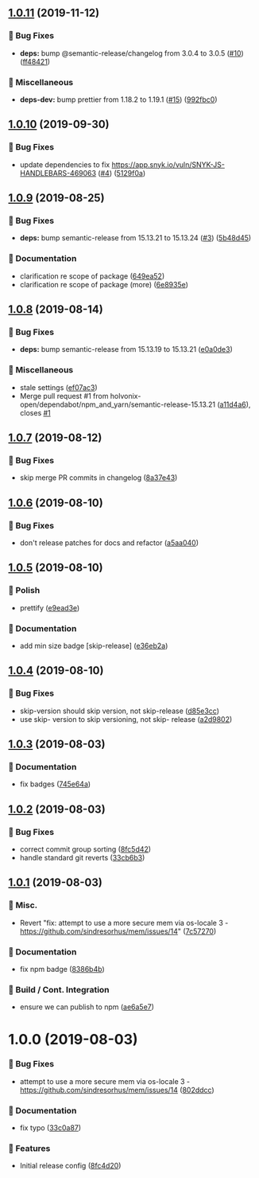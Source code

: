 ## [1.0.11](https://github.com/holvonix-open/release-config-js/compare/v1.0.10...v1.0.11) (2019-11-12)


### 🐛 Bug Fixes

* **deps:** bump @semantic-release/changelog from 3.0.4 to 3.0.5 ([#10](https://github.com/holvonix-open/release-config-js/issues/10)) ([ff48421](https://github.com/holvonix-open/release-config-js/commit/ff48421))


### 🧦 Miscellaneous

* **deps-dev:** bump prettier from 1.18.2 to 1.19.1 ([#15](https://github.com/holvonix-open/release-config-js/issues/15)) ([992fbc0](https://github.com/holvonix-open/release-config-js/commit/992fbc0))

## [1.0.10](https://github.com/holvonix-open/release-config-js/compare/v1.0.9...v1.0.10) (2019-09-30)


### 🐛 Bug Fixes

* update dependencies to fix https://app.snyk.io/vuln/SNYK-JS-HANDLEBARS-469063 ([#4](https://github.com/holvonix-open/release-config-js/issues/4)) ([5129f0a](https://github.com/holvonix-open/release-config-js/commit/5129f0a))

## [1.0.9](https://github.com/holvonix-open/release-config-js/compare/v1.0.8...v1.0.9) (2019-08-25)


### 🐛 Bug Fixes

* **deps:** bump semantic-release from 15.13.21 to 15.13.24 ([#3](https://github.com/holvonix-open/release-config-js/issues/3)) ([5b48d45](https://github.com/holvonix-open/release-config-js/commit/5b48d45))


### 📖 Documentation

* clarification re scope of package ([649ea52](https://github.com/holvonix-open/release-config-js/commit/649ea52))
* clarification re scope of package (more) ([6e8935e](https://github.com/holvonix-open/release-config-js/commit/6e8935e))

## [1.0.8](https://github.com/holvonix-open/release-config-js/compare/v1.0.7...v1.0.8) (2019-08-14)


### 🐛 Bug Fixes

* **deps:** bump semantic-release from 15.13.19 to 15.13.21 ([e0a0de3](https://github.com/holvonix-open/release-config-js/commit/e0a0de3))


### 🧦 Miscellaneous

* stale settings ([ef07ac3](https://github.com/holvonix-open/release-config-js/commit/ef07ac3))
* Merge pull request #1 from holvonix-open/dependabot/npm_and_yarn/semantic-release-15.13.21 ([a11d4a6](https://github.com/holvonix-open/release-config-js/commit/a11d4a6)), closes [#1](https://github.com/holvonix-open/release-config-js/issues/1)

## [1.0.7](https://github.com/holvonix-open/release-config-js/compare/v1.0.6...v1.0.7) (2019-08-12)


### 🐛 Bug Fixes

* skip merge PR commits in changelog ([8a37e43](https://github.com/holvonix-open/release-config-js/commit/8a37e43))

## [1.0.6](https://github.com/holvonix-open/release-config-js/compare/v1.0.5...v1.0.6) (2019-08-10)


### 🐛 Bug Fixes

* don't release patches for docs and refactor ([a5aa040](https://github.com/holvonix-open/release-config-js/commit/a5aa040))

## [1.0.5](https://github.com/holvonix-open/release-config-js/compare/v1.0.4...v1.0.5) (2019-08-10)


### 💄 Polish

* prettify ([e9ead3e](https://github.com/holvonix-open/release-config-js/commit/e9ead3e))


### 📖 Documentation

* add min size badge [skip-release] ([e36eb2a](https://github.com/holvonix-open/release-config-js/commit/e36eb2a))

## [1.0.4](https://github.com/holvonix-open/release-config-js/compare/v1.0.3...v1.0.4) (2019-08-10)


### 🐛 Bug Fixes

* skip-version should skip version, not skip-release ([d85e3cc](https://github.com/holvonix-open/release-config-js/commit/d85e3cc))
* use skip- version to skip versioning, not skip- release ([a2d9802](https://github.com/holvonix-open/release-config-js/commit/a2d9802))

## [1.0.3](https://github.com/holvonix-open/release-config-js/compare/v1.0.2...v1.0.3) (2019-08-03)


### 📖 Documentation

* fix badges ([745e64a](https://github.com/holvonix-open/release-config-js/commit/745e64a))

## [1.0.2](https://github.com/holvonix-open/release-config-js/compare/v1.0.1...v1.0.2) (2019-08-03)


### 🐛 Bug Fixes

* correct commit group sorting ([8fc5d42](https://github.com/holvonix-open/release-config-js/commit/8fc5d42))
* handle standard git reverts ([33cb6b3](https://github.com/holvonix-open/release-config-js/commit/33cb6b3))

## [1.0.1](https://github.com/holvonix-open/release-config-js/compare/v1.0.0...v1.0.1) (2019-08-03)


### 🎲 Misc.

* Revert "fix: attempt to use a more secure mem via os-locale 3 - https://github.com/sindresorhus/mem/issues/14" ([7c57270](https://github.com/holvonix-open/release-config-js/commit/7c57270))


### 📖 Documentation

* fix npm badge ([8386b4b](https://github.com/holvonix-open/release-config-js/commit/8386b4b))


### 🔧 Build / Cont. Integration

* ensure we can publish to npm ([ae6a5e7](https://github.com/holvonix-open/release-config-js/commit/ae6a5e7))

# 1.0.0 (2019-08-03)


### 🐛 Bug Fixes

* attempt to use a more secure mem via os-locale 3 - https://github.com/sindresorhus/mem/issues/14 ([802ddcc](https://github.com/holvonix-open/release-config-js/commit/802ddcc))


### 📖 Documentation

* fix typo ([33c0a87](https://github.com/holvonix-open/release-config-js/commit/33c0a87))


### 🚀 Features

* Initial release config ([8fc4d20](https://github.com/holvonix-open/release-config-js/commit/8fc4d20))
